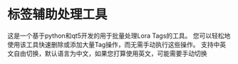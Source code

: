 # 标签辅助处理工具
这是一个基于python和qt5开发的用于批量处理Lora Tags的工具。 您可以轻松地使用该工具快速删除或添加大量Tag操作，而无需手动执行这些操作。
支持中英文自由切换，默认语言为中文，如果您打算使用英文，可能需要手动切换


